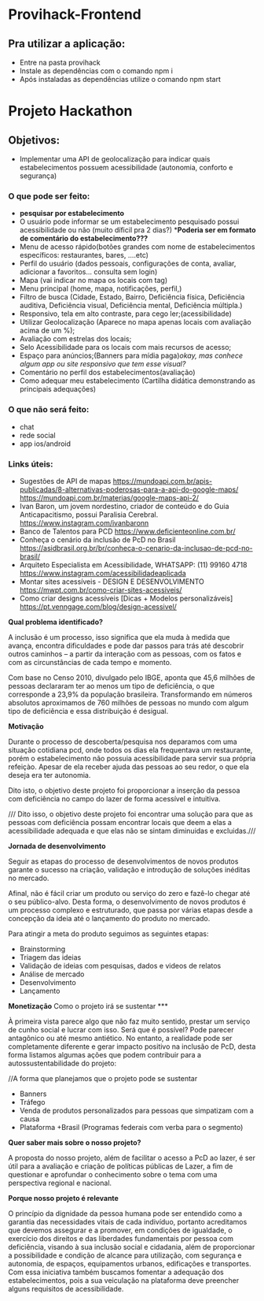 # Provihack-Frontend

## Pra utilizar a aplicação:
- Entre na pasta provihack
- Instale as dependências com o comando npm i
- Após instaladas as dependências utilize o comando npm start

# Projeto Hackathon

## Objetivos: 
-  Implementar uma API de geolocalização para indicar quais estabelecimentos possuem acessibilidade (autonomia, conforto e segurança)


### O que pode ser feito:
 - **pesquisar por estabelecimento**
 - O usuário pode informar se um estabelecimento pesquisado possui acessibilidade ou não (muito díficil pra 2 dias?)
    *****Poderia ser em formato de comentário do estabelecimento???****
 - Menu de acesso rápido(botões grandes com nome de estabelecimentos específicos: restaurantes, bares, ....etc)
 - Perfil do usuário (dados pessoais, configurações de conta, avaliar, adicionar a favoritos... consulta sem login)
 - Mapa (vai indicar no mapa os locais com tag)
 - Menu principal (home, mapa, notificações, perfil,)
 - Filtro de busca (Cidade, Estado, Bairro, Deficiência física, Deficiência auditiva, Deficiência visual, Deficiência mental, Deficiência múltipla.)
 - Responsivo, tela em alto contraste, para cego ler;(acessibilidade)
 - Utilizar Geolocalização (Aparece no mapa apenas locais com avaliação acima de um %);
 - Avaliação com estrelas dos locais;
 - Selo Acessibilidade para os locais com mais recursos de acesso;
 - Espaço para anúncios;(Banners para mídia paga)*okay, mas conhece algum app ou site responsivo que tem esse visual?*
 - Comentário no perfil dos estabelecimentos(avaliação)
 - Como adequar meu estabelecimento (Cartilha didática demonstrando as principais adequações)



### O que não será feito:
- chat
- rede social
- app ios/android


### Links úteis:
  - Sugestões de API de mapas
https://mundoapi.com.br/apis-publicadas/8-alternativas-poderosas-para-a-api-do-google-maps/
https://mundoapi.com.br/materias/google-maps-api-2/
 - Ivan Baron, um jovem nordestino, criador de conteúdo e do Guia Anticapacitismo, possui Paralisia Cerebral.
https://www.instagram.com/ivanbaronn
 - Banco de Talentos para PCD 
https://www.deficienteonline.com.br/
 - Conheça o cenário da inclusão de PcD no Brasil
https://asidbrasil.org.br/br/conheca-o-cenario-da-inclusao-de-pcd-no-brasil/
 - Arquiteto Especialista em Acessibilidade, WHATSAPP: (11) 99160 4718
https://www.instagram.com/acessibilidadeaplicada
- Montar sites acessíveis - DESIGN E DESENVOLVIMENTO
https://mwpt.com.br/como-criar-sites-acessiveis/
- Como criar designs acessíveis [Dicas + Modelos personalizáveis]
https://pt.venngage.com/blog/design-acessivel/


**Qual problema identificado?**



A inclusão é um processo, isso significa que ela muda à medida que avança, encontra dificuldades e pode dar passos para trás até descobrir outros caminhos – a partir da interação com as pessoas, com os fatos e com as circunstâncias de cada tempo e momento.

Com base no Censo 2010, divulgado pelo IBGE, aponta que 45,6 milhões de pessoas declararam ter ao menos um tipo de deficiência, o que corresponde a 23,9% da população brasileira. 
Transformando em números absolutos aproximamos de 760 milhões de pessoas no mundo com algum tipo de deficiência e essa distribuição é desigual.


**Motivação**

Durante o processo de descoberta/pesquisa nos deparamos com uma situação cotidiana pcd, onde todos os dias ela frequentava um restaurante, porém o estabelecimento não possuia acessibilidade para servir sua própria refeiçào.
Apesar de ela receber ajuda das pessoas ao seu redor, o que ela deseja era ter autonomia.

Dito isto, o objetivo deste projeto foi proporcionar a inserção da pessoa com deficiência no campo do lazer de forma acessível e intuitiva.

/// Dito isso, o objetivo deste projeto foi encontrar uma solução para que as pessoas com deficiência possam encontrar locais que deem a elas a acessibilidade adequada e que elas não se sintam diminuidas e excluidas.///

**Jornada de desenvolvimento**

Seguir as etapas do processo de desenvolvimentos de novos produtos garante o sucesso na criação, validação e introdução de soluções inéditas no mercado.

Afinal, não é fácil criar um produto ou serviço do zero e fazê-lo chegar até o seu público-alvo. 
Desta forma, o desenvolvimento de novos produtos é um processo complexo e estruturado, que passa por várias etapas desde a concepção da ideia até o lançamento do produto no mercado.

Para atingir a meta do produto seguimos as seguintes etapas:
  - Brainstorming
  - Triagem das ideias
  - Validação de ideias com pesquisas, dados e videos de relatos
  - Análise de mercado
  - Desenvolvimento
  - Lançamento

**Monetização** Como o projeto irá se sustentar ***

À primeira vista parece algo que não faz muito sentido, prestar um serviço de cunho social e lucrar com isso. Será que é possível?
Pode parecer antagônico ou até mesmo antiético. No entanto, a realidade pode ser completamente diferente e gerar impacto positivo na inclusão de PcD, desta forma listamos algumas ações que podem contribuir para a autossustentabilidade do projeto:

//A forma que planejamos que o projeto pode se sustentar

  - Banners
  - Tráfego
  - Venda de produtos personalizados para pessoas que simpatizam com a causa
  - Plataforma +Brasil (Programas federais com verba para o segmento)



**Quer saber mais sobre o nosso projeto?**

A proposta do nosso projeto, além de facilitar o acesso a PcD ao lazer, é ser útil para a avaliação e criação de políticas públicas de Lazer, a fim de questionar e aprofundar o conhecimento sobre o tema com uma perspectiva regional e nacional.



**Porque nosso projeto é relevante**

O princípio da dignidade da pessoa humana pode ser entendido como a garantia das necessidades vitais de cada indivíduo, portanto acreditamos que devemos assegurar e a promover, em condições de igualdade, o exercício dos direitos e das liberdades fundamentais por pessoa com deficiência, visando à sua inclusão social e cidadania, além de proporcionar a possibilidade e condição de alcance para utilização, com segurança e autonomia, de espaços, equipamentos urbanos, edificações e transportes.
Com essa iniciativa também buscamos fomentar a adequação dos estabelecimentos, pois a sua veiculação na plataforma deve preencher alguns requisitos de acessibilidade.




